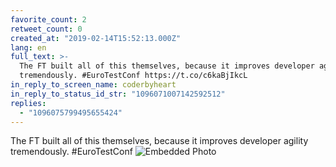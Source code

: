 ```yaml
---
favorite_count: 2
retweet_count: 0
created_at: "2019-02-14T15:52:13.000Z"
lang: en
full_text: >-
  The FT built all of this themselves, because it improves developer agility
  tremendously. #EuroTestConf https://t.co/c6kaBjIkcL
in_reply_to_screen_name: coderbyheart
in_reply_to_status_id_str: "1096071007142592512"
replies:
  - "1096075799495655424"
---
```


The FT built all of this themselves, because it improves developer agility
tremendously. #EuroTestConf
![Embedded Photo](https://twitter-media-coderbyheart.s3.eu-north-1.amazonaws.com/1096074642735788032-DzYKEcNWwAApJeZ.jpg)
